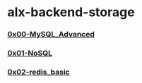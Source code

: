 # alx-backend-storage

### [0x00-MySQL_Advanced](0x00-MySQL_Advanced/README.md)
### [0x01-NoSQL](0x01-NoSQL/README.md)
### [0x02-redis_basic](0x02-redis_basic/README.md)

